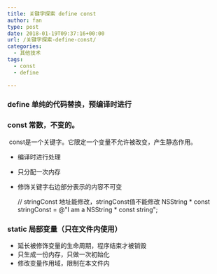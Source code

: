 ```yaml
---
title: 关键字探索 define const
author: fan
type: post
date: 2018-01-19T09:37:16+00:00
url: /关键字探索-define-const/
categories:
  - 其他技术
tags:
  - const
  - define

---
```

### define 单纯的代码替换，预编译时进行

### const 常数，不变的。

​ const是一个关键字。它限定一个变量不允许被改变，产生静态作用。

  * 编译时进行处理

  * 只分配一次内存

  * 修饰关键字右边部分表示的内容不可变

      // stringConst 地址能修改，stringConst值不能修改
      NSString * const stringConst = @"I am a NSString * const string";
    

### static 局部变量（只在文件内使用）

  * 延长被修饰变量的生命周期，程序结束才被销毁
  * 只生成一份内存，只做一次初始化
  * 修改变量作用域，限制在本文件内